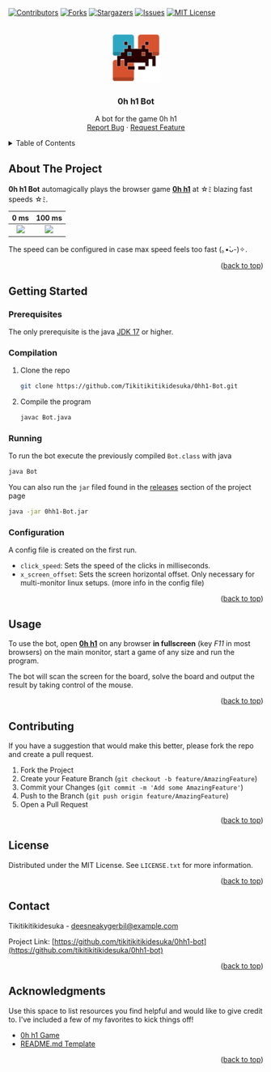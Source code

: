 <div id="top"></div>

<!-- PROJECT SHIELDS -->
[![Contributors][contributors-shield]][contributors-url]
[![Forks][forks-shield]][forks-url]
[![Stargazers][stars-shield]][stars-url]
[![Issues][issues-shield]][issues-url]
[![MIT License][license-shield]][license-url]



<!-- PROJECT LOGO -->
<br />
<div align="center">
  <a href="https://github.com/Tikitikitikidesuka/0hh1-Bot">
    <img src="docs/assets/logo.svg" alt="Logo" width="100" height="100">
  </a>

<h3 align="center">0h h1 Bot</h3>

  <p align="center">
    A bot for the game 0h h1
    <br />
    <a href="https://github.com/Tikitikitikidesuka/0hh1-Bot/issues">Report Bug</a>
    ·
    <a href="https://github.com/Tikitikitikidesuka/0hh1-Bot/issues">Request Feature</a>
  </p>
</div>



<!-- TABLE OF CONTENTS -->
<details>
  <summary>Table of Contents</summary>
  <ol>
    <li>
      <a href="#about-the-project">About The Project</a>
    </li>
    <li>
      <a href="#getting-started">Getting Started</a>
      <ul>
        <li><a href="#prerequisites">Prerequisites</a></li>
        <li><a href="#compilation">Compilation</a></li>
        <li><a href="#running">Running</a></li>
        <li><a href="#configuration">Configuration</a></li>
      </ul>
    </li>
    <li><a href="#usage">Usage</a></li>
    <li><a href="#contributing">Contributing</a></li>
    <li><a href="#license">License</a></li>
    <li><a href="#contact">Contact</a></li>
    <li><a href="#acknowledgments">Acknowledgments</a></li>
  </ol>
</details>



<!-- ABOUT THE PROJECT -->
## About The Project

**0h h1 Bot** automagically plays the browser game **[0h h1](https://0hh1.com/)** at ☆ﾐ blazing fast speeds ☆ﾐ.

|                            0 ms                            |                            100 ms                            |
|:----------------------------------------------------------:|:------------------------------------------------------------:|
| <image src="docs/assets/0msSolve.gif" width="256"></image> | <image src="docs/assets/100msSolve.gif" width="256"></image> |

The speed can be configured in case max speed feels too fast (｡•̀ᴗ-)✧.

<p align="right">(<a href="#top">back to top</a>)</p>



<!-- GETTING STARTED -->
## Getting Started

### Prerequisites

The only prerequisite is the java [JDK 17](https://www.oracle.com/java/technologies/downloads/#java17) or higher.

### Compilation

1. Clone the repo
   ```sh
   git clone https://github.com/Tikitikitikidesuka/0hh1-Bot.git
   ```
2. Compile the program
   ```sh
   javac Bot.java
   ```
   
### Running

To run the bot execute the previously compiled `Bot.class` with java
```sh
java Bot
```

You can also run the `jar` filed found in the [releases](https://github.com/Tikitikitikidesuka/0hh1-Bot/releases) section of the project page
```sh
java -jar 0hh1-Bot.jar
```

### Configuration

A config file is created on the first run.

- `click_speed`: Sets the speed of the clicks in milliseconds.
- `x_screen_offset`: Sets the screen horizontal offset. Only necessary for multi-monitor linux setups.
  (more info in the config file)

<p align="right">(<a href="#top">back to top</a>)</p>



<!-- USAGE EXAMPLES -->
## Usage

To use the bot, open **[0h h1](https://0hh1.com/)** on any browser **in fullscreen** (key _F11_ in most browsers) on the main monitor, start a game of any size and run the program.

The bot will scan the screen for the board, solve the board and output the result by taking control of the mouse.

<p align="right">(<a href="#top">back to top</a>)</p>



<!-- CONTRIBUTING -->
## Contributing

If you have a suggestion that would make this better, please fork the repo and create a pull request.

1. Fork the Project
2. Create your Feature Branch (`git checkout -b feature/AmazingFeature`)
3. Commit your Changes (`git commit -m 'Add some AmazingFeature'`)
4. Push to the Branch (`git push origin feature/AmazingFeature`)
5. Open a Pull Request

<p align="right">(<a href="#top">back to top</a>)</p>



<!-- LICENSE -->
## License

Distributed under the MIT License. See `LICENSE.txt` for more information.

<p align="right">(<a href="#top">back to top</a>)</p>



<!-- CONTACT -->
## Contact

Tikitikitikidesuka - deesneakygerbil@example.com

Project Link: [https://github.com/tikitikitikidesuka/0hh1-bot](https://github.com/tikitikitikidesuka/0hh1-bot)

<p align="right">(<a href="#top">back to top</a>)</p>



<!-- ACKNOWLEDGMENTS -->
## Acknowledgments

Use this space to list resources you find helpful and would like to give credit to. I've included a few of my favorites to kick things off!

* [0h h1 Game](https://0hh1.com/)
* [README.md Template](https://github.com/othneildrew/Best-README-Template/blob/master/README.md)

<p align="right">(<a href="#top">back to top</a>)</p>



<!-- MARKDOWN LINKS & IMAGES -->
[contributors-shield]: https://img.shields.io/github/contributors/tikitikitikidesuka/0hh1-Bot.svg?style=for-the-badge
[contributors-url]: https://github.com/Tikitikitikidesuka/0hh1-Bot/graphs/contributors
[forks-shield]: https://img.shields.io/github/forks/tikitikitikidesuka/0hh1-Bot.svg?style=for-the-badge
[forks-url]: https://github.com/Tikitikitikidesuka/0hh1-Bot/network/members
[stars-shield]: https://img.shields.io/github/stars/tikitikitikidesuka/0hh1-Bot.svg?style=for-the-badge
[stars-url]: https://github.com/Tikitikitikidesuka/0hh1-Bot/stargazers
[issues-shield]: https://img.shields.io/github/issues/tikitikitikidesuka/0hh1-Bot.svg?style=for-the-badge
[issues-url]: https://github.com/Tikitikitikidesuka/0hh1-Bot/issues
[license-shield]: https://img.shields.io/github/license/tikitikitikidesuka/0hh1-Bot.svg?style=for-the-badge
[license-url]: https://github.com/Tikitikitikidesuka/0hh1-Bot/blob/master/LICENSE.txt
